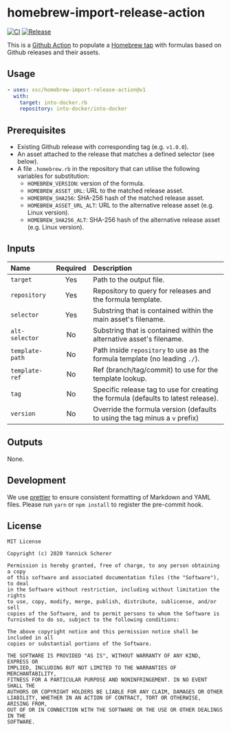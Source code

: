 # homebrew-import-release-action

[![CI](https://github.com/xsc/homebrew-import-release-action/workflows/CI/badge.svg)](https://github.com/xsc/homebrew-import-release-action/actions?query=workflow%3ACI)
[![Release](https://img.shields.io/github/v/release/xsc/homebrew-import-release-action?include_prereleases&sort=semver)](https://github.com/xsc/homebrew-import-release-action/releases/latest)

This is a [Github Action][gha] to populate a [Homebrew tap][tap] with formulas
based on Github releases and their assets.

## Usage

```yaml
- uses: xsc/homebrew-import-release-action@v1
  with:
    target: into-docker.rb
    repository: into-docker/into-docker
```

## Prerequisites

- Existing Github release with corresponding tag (e.g. `v1.0.0`).
- An asset attached to the release that matches a defined selector (see below).
- A file `.homebrew.rb` in the repository that can utilise the following
  variables for substitution:
  - `HOMEBREW_VERSION`: version of the formula.
  - `HOMEBREW_ASSET_URL`: URL to the matched release asset.
  - `HOMEBREW_SHA256`: SHA-256 hash of the matched release asset.
  - `HOMEBREW_ASSET_URL_ALT`: URL to the alternative release asset (e.g. Linux version).
  - `HOMEBREW_SHA256_ALT`: SHA-256 hash of the alternative release asset (e.g. Linux version).

## Inputs

| Name            | Required | Description                                                                        |
| :-------------- | :------: | :--------------------------------------------------------------------------------- |
| `target`        |   Yes    | Path to the output file.                                                           |
| `repository`    |   Yes    | Repository to query for releases and the formula template.                         |
| `selector`      |   Yes    | Substring that is contained within the main asset's filename.                      |
| `alt-selector`  |    No    | Substring that is contained within the alternative asset's filename.               |
| `template-path` |    No    | Path inside `repository` to use as the formula template (no leading `./`).         |
| `template-ref`  |    No    | Ref (branch/tag/commit) to use for the template lookup.                            |
| `tag`           |    No    | Specific release tag to use for creating the formula (defaults to latest release). |
| `version`       |    No    | Override the formula version (defaults to using the tag minus a `v` prefix)        |

## Outputs

None.

## Development

We use [prettier][] to ensure consistent formatting of Markdown and YAML files.
Please run `yarn` or `npm install` to register the pre-commit hook.

[gha]: https://help.github.com/en/actions
[tap]: https://docs.brew.sh/Taps
[prettier]: https://prettier.io/

## License

```
MIT License

Copyright (c) 2020 Yannick Scherer

Permission is hereby granted, free of charge, to any person obtaining a copy
of this software and associated documentation files (the "Software"), to deal
in the Software without restriction, including without limitation the rights
to use, copy, modify, merge, publish, distribute, sublicense, and/or sell
copies of the Software, and to permit persons to whom the Software is
furnished to do so, subject to the following conditions:

The above copyright notice and this permission notice shall be included in all
copies or substantial portions of the Software.

THE SOFTWARE IS PROVIDED "AS IS", WITHOUT WARRANTY OF ANY KIND, EXPRESS OR
IMPLIED, INCLUDING BUT NOT LIMITED TO THE WARRANTIES OF MERCHANTABILITY,
FITNESS FOR A PARTICULAR PURPOSE AND NONINFRINGEMENT. IN NO EVENT SHALL THE
AUTHORS OR COPYRIGHT HOLDERS BE LIABLE FOR ANY CLAIM, DAMAGES OR OTHER
LIABILITY, WHETHER IN AN ACTION OF CONTRACT, TORT OR OTHERWISE, ARISING FROM,
OUT OF OR IN CONNECTION WITH THE SOFTWARE OR THE USE OR OTHER DEALINGS IN THE
SOFTWARE.
```

